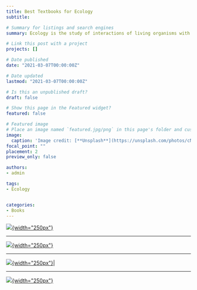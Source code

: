 ```yaml
---
title: Best Textbooks for Ecology
subtitle: 

# Summary for listings and search engines
summary: Ecology is the study of interactions of living organisms with their physical environment. Here, I provide some of the best textbooks for ecology. These books will strengthens your knowledge and complement your inquiries. 

# Link this post with a project
projects: []

# Date published
date: "2021-03-07T00:00:00Z"

# Date updated
lastmod: "2021-03-07T00:00:00Z"

# Is this an unpublished draft?
draft: false

# Show this page in the Featured widget?
featured: false

# Featured image
# Place an image named `featured.jpg/png` in this page's folder and customize its options here.
image:
  caption: 'Image credit: [**Unsplash**](https://unsplash.com/photos/cNcFC8ZCkiE)'
focal_point: ""
placement: 2
preview_only: false

authors:
- admin

tags:
- Ecology


categories:
- Books
---
```


[![](https://global.oup.com/academic/covers/pdp/9781605359212){width="250px"}](https://global.oup.com/ushe/product/ecology-9781605359212?cc=us&lang=en&)

***

[![](https://www.mheducation.com/cover-images/Jpeg_400-high/1259880052.jpeg){width="250px"}](https://www.mheducation.com/highered/product/ecology-concepts-applications-molles-sher/M9781259880056.html)

***

[![](https://www.pearsonhighered.com/assets/bigcovers/0/3/2/1/0321934180.jpg){width="250px"}](https://www.pearson.com/us/higher-education/product/Smith-Elements-of-Ecology-9th-Edition/9780321934185.html)|

***

[![](https://images-na.ssl-images-amazon.com/images/I/61yqRReX7oL._SX389_BO1,204,203,200_.jpg){width="250px"}](https://www.macmillanihe.com/page/detail/ecology-the-economy-of-nature/?k=9781319187729&loc=uk&priceCode=de)
